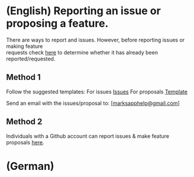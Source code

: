 # (English) Reporting an issue or proposing a feature.

There are ways to report and issues. However, before reporting issues or making feature  
requests check [here](https://github.com/hcuffy/My-Marks/issues) to determine whether
it has already been reported/requested.

## Method 1

Follow the suggested templates: For issues [Issues](https://github.com/hcuffy/My-Marks/blob/master/.github/ISSUE_TEMPLATE/bug_report.md) For proposals [Template](https://github.com/hcuffy/My-Marks/blob/master/.github/ISSUE_TEMPLATE/feature_request.md)

Send an email with the issues/proposal to: [marksapphelp@gmail.com]

## Method 2

Individuals with a Github account can report issues & make feature proposals [here](https://github.com/hcuffy/My-Marks/issues/new/choose).

# (German)

